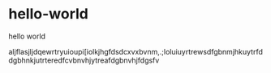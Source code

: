 # hello-world
hello world

aljflasjljdqewrtryuioupi[iolkjhgfdsdcxvxbvnm,.;loluiuyrtrewsdfgbnmjhkuytrfddgbhnkjutrteredfcvbnvhjytreafdgbnvhjfdgsfv
